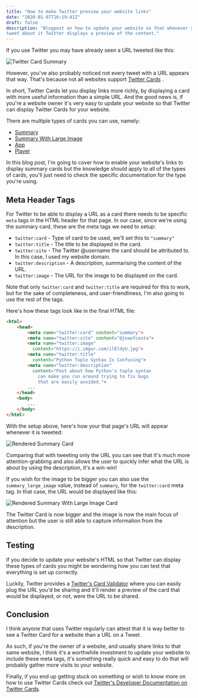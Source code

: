 ```yaml
---
title: "How to make Twitter preview your website links"
date: "2020-01-07T16:19:41Z"
draft: false
description: "Blogpost on how to update your website so that whenever you
tweet about it Twitter displays a preview of the content."
---
```


If you use Twitter you may have already seen a URL tweeted like this:

![Twitter Card Summary](/images/twitter_card_summary.png)

However, you've also probably noticed not every tweet with a URL appears that
way. That's because not all websites support [Twitter
Cards](https://developer.twitter.com/en/docs/tweets/optimize-with-cards/overview/abouts-cards)
.

In short, Twitter Cards let you display links more richly, by displaying a card
with more useful information than a simple URL. And the good news is, if you're
a website owner it's very easy to update your website so that Twitter can
display Twitter Cards for your website.

There are multiple types of cards you can use, namely:

- [Summary](https://developer.twitter.com/en/docs/tweets/optimize-with-cards/overview/summary)
- [Summary With Large Image](https://developer.twitter.com/en/docs/tweets/optimize-with-cards/overview/summary-card-with-large-image)
- [App](https://developer.twitter.com/en/docs/tweets/optimize-with-cards/overview/app-card)
- [Player](https://developer.twitter.com/en/docs/tweets/optimize-with-cards/overview/player-card)


In this blog post, I'm going to cover how to enable your website's links to
display summary cards but the knowledge should apply to all of the types of
cards, you'll just need to check the specific documentation for the type you're
using.

## Meta Header Tags

For Twitter to be able to display a URL as a card there needs to be
specific `meta` tags in the HTML header for that page. In our case, since we're
using the summary card, these are the meta tags we need to setup:

- `twitter:card` - Type of card to be used, we'll set this to `"summary"`
- `twitter:title` - The title to be displayed in the card.
- `twitter:site` - The Twitter @username the card should be attributed to. In
  this case, I used my website domain.
- `twitter:description` - A description, summarising the content of the URL.
- `twitter:image` - The URL for the image to be displayed on the card.

Note that only `twitter:card` and `twitter:title` are required for this to
work, but for the sake of completeness, and user-friendliness, I'm also
going to use the rest of the tags.

Here's how these tags look like in the final HTML file:

```html
<html>
    <head>
        <meta name="twitter:card" content="summary">
        <meta name="twitter:site" content="@joaofcosta">
        <meta name="twitter:image"
          content="https://i.imgur.com/ilEldyU.jpg">
        <meta name="twitter:title"
          content="Python Tuple Syntax Is Confusing">
        <meta name="twitter:description"
          content="Post about how Python's tuple syntax
            can make you run around trying to fix bugs
            that are easily avoided.">
        ...
    </head>
    <body>
        ...
    </body>
</html>
```

With the setup above, here's how your that page's URL will appear whenever
it is tweeted:

![Rendered Summary Card](/images/twitter_card_summary_legend.png)

Comparing that with tweeting only the URL you can see that it's much more
attention-grabbing and also allows the user to quickly infer what the URL is
about by using the description, it's a win-win!

If you wish for the image to be bigger you can also use the
`summary_large_image` value, instead of `summary`, for the `twitter:card`
meta tag. In that case, the URL would be displayed like this:

![Rendered Summary With Large Image
Card](/images/twitter_card_summary_with_large_image_legend.png)

The Twitter Card is now bigger and the image is now the main focus of
attention but the user is still able to capture information from the
description.

## Testing

If you decide to update your website's HTML so that Twitter can display these
types of cards you might be wondering how you can test that everything is set up
correctly.

Luckily, Twitter provides a
[Twitter's Card Validator](https://cards-dev.twitter.com/validator) where you can easily plug
the URL you'd be sharing and it'll render a preview of the card that would be
displayed, or not, were the URL to be shared.

## Conclusion

I think anyone that uses Twitter regularly can attest that it is
way better to see a Twitter Card for a website than a URL on a
Tweet.

As such, if you're the owner of a website, and usually share links to that same
website, I think it's a worthwhile investment to update your website to include
these meta tags, it's something really quick and easy to do that will probably
gather more visits to your website.

Finally, if you end up getting stuck on something or wish to know more on how
to use Twitter Cards check out [Twitter's Developer Documentation on Twitter
Cards](https://developer.twitter.com/en/docs/tweets/optimize-with-cards/overview/abouts-cards).
